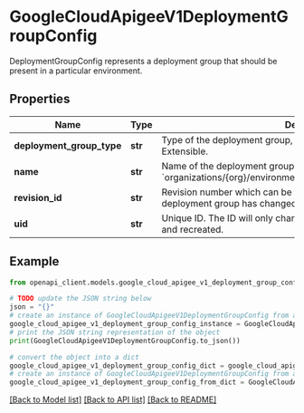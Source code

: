 # GoogleCloudApigeeV1DeploymentGroupConfig

DeploymentGroupConfig represents a deployment group that should be present in a particular environment.

## Properties

Name | Type | Description | Notes
------------ | ------------- | ------------- | -------------
**deployment_group_type** | **str** | Type of the deployment group, which will be either Standard or Extensible. | [optional] 
**name** | **str** | Name of the deployment group in the following format: &#x60;organizations/{org}/environments/{env}/deploymentGroups/{group}&#x60;. | [optional] 
**revision_id** | **str** | Revision number which can be used by the runtime to detect if the deployment group has changed between two versions. | [optional] 
**uid** | **str** | Unique ID. The ID will only change if the deployment group is deleted and recreated. | [optional] 

## Example

```python
from openapi_client.models.google_cloud_apigee_v1_deployment_group_config import GoogleCloudApigeeV1DeploymentGroupConfig

# TODO update the JSON string below
json = "{}"
# create an instance of GoogleCloudApigeeV1DeploymentGroupConfig from a JSON string
google_cloud_apigee_v1_deployment_group_config_instance = GoogleCloudApigeeV1DeploymentGroupConfig.from_json(json)
# print the JSON string representation of the object
print(GoogleCloudApigeeV1DeploymentGroupConfig.to_json())

# convert the object into a dict
google_cloud_apigee_v1_deployment_group_config_dict = google_cloud_apigee_v1_deployment_group_config_instance.to_dict()
# create an instance of GoogleCloudApigeeV1DeploymentGroupConfig from a dict
google_cloud_apigee_v1_deployment_group_config_from_dict = GoogleCloudApigeeV1DeploymentGroupConfig.from_dict(google_cloud_apigee_v1_deployment_group_config_dict)
```
[[Back to Model list]](../README.md#documentation-for-models) [[Back to API list]](../README.md#documentation-for-api-endpoints) [[Back to README]](../README.md)


